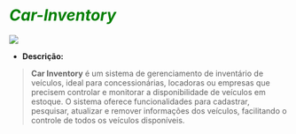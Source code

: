 # <span style="color: green"> *Car-Inventory* </span>
![](https://balconistasa.com/wp-content/uploads/2020/05/BSA_Headers-Conteudos-frios_01_0008_Carro-Vs-moto.png)

- **Descrição:**
>**Car Inventory** é um sistema de gerenciamento de inventário de veículos, ideal para concessionárias, locadoras ou
> empresas que precisem controlar e monitorar a disponibilidade de veículos em estoque.
> O sistema oferece funcionalidades para cadastrar, pesquisar, atualizar e remover informações dos veículos, 
> facilitando o controle de todos os veículos disponíveis.
